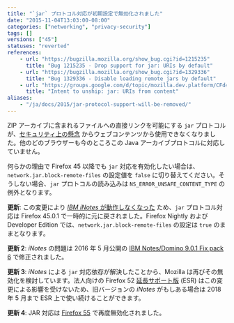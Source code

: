 ```yaml
---
title: "`jar` プロトコル対応が初期設定で無効化されました"
date: "2015-11-04T13:03:00-08:00"
categories: ["networking", "privacy-security"]
tags: []
versions: ["45"]
statuses: "reverted"
references:
    - url: "https://bugzilla.mozilla.org/show_bug.cgi?id=1215235"
      title: "Bug 1215235 - Drop support for jar: URIs by default"
    - url: "https://bugzilla.mozilla.org/show_bug.cgi?id=1329336"
      title: "Bug 1329336 - Disable loading remote jars by default"
    - url: "https://groups.google.com/d/topic/mozilla.dev.platform/CFd4w8GzdEI/discussion"
      title: "Intent to unship: jar: URIs from content"
aliases:
    - "/ja/docs/2015/jar-protocol-support-will-be-removed/"
---
```

ZIP アーカイブに含まれるファイルへの直接リンクを可能にする `jar` プロトコルが、[セキュリティ上の懸念](https://developer.mozilla.org/ja/docs/Mozilla/Security/Security_and_the_jar_protocol) からウェブコンテンツから使用できなくなりました。他のどのブラウザーも今のところこの Java アーカイブプロトコルに対応していません。

何らかの理由で Firefox 45 以降でも `jar` 対応を有効化したい場合は、`network.jar.block-remote-files` の設定値を `false` に切り替えてください。そうしない場合、`jar` プロトコルの読み込みは `NS_ERROR_UNSAFE_CONTENT_TYPE` の例外となります。

**更新**: この変更により [*IBM iNotes* が動作しなくなった](https://bugzilla.mozilla.org/show_bug.cgi?id=1255139) ため、`jar` プロトコル対応は Firefox 45.0.1 で一時的に元に戻されました。Firefox Nightly および Developer Edition では、`network.jar.block-remote-files` の設定は `true` のままとなります。

**更新 2**: *iNotes* の問題は 2016 年 5 月公開の [IBM Notes/Domino 9.0.1 Fix pack 6](http://www-10.lotus.com/ldd/fixlist.nsf/8d1c0550e6242b69852570c900549a74/e413ea1ca447b3bf85257f77006b7f60) で修正されました。

**更新 3**: *iNotes* による `jar` 対応依存が解決したことから、Mozilla は再びその無効化を検討しています。法人向けの Firefox 52 [延長サポート版](https://www.mozilla.org/ja/firefox/organizations/) (ESR) はこの変更による影響を受けないため、旧バージョンの *iNotes* がもしある場合は 2018 年 5 月まで ESR 上で使い続けることができます。

**更新 4**: JAR 対応は [Firefox 55](https://www.fxsitecompat.com/ja/docs/2015/jar-protocol-support-has-been-disabled-by-default/) で再度無効化されました。
